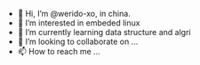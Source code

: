 - 👋 Hi, I’m @werido-xo, in china.
- 👀 I’m interested in embeded linux
- 🌱 I’m currently learning data structure and algri
- 💞️ I’m looking to collaborate on ...
- 📫 How to reach me ...

<!---
werido-xo/werido-xo is a ✨ special ✨ repository because its `README.md` (this file) appears on your GitHub profile.
You can click the Preview link to take a look at your changes.
--->
